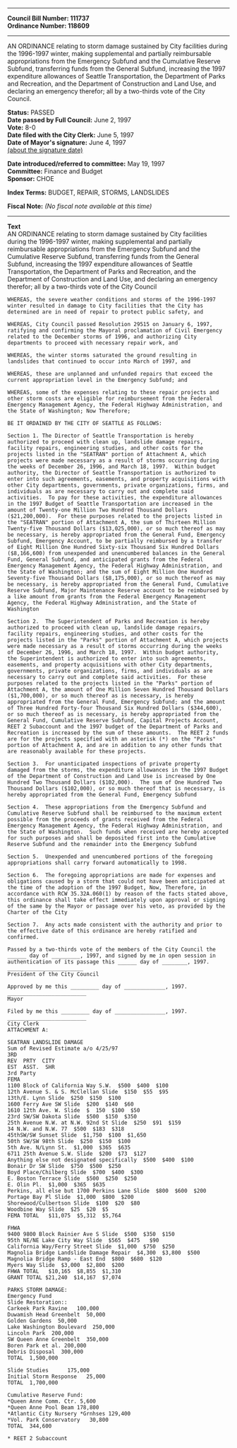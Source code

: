 * * * * *  
  
**Council Bill Number: [](#h0)[](#h2)111737**   
**Ordinance Number: 118609**  
  
* * * * *  
  
AN ORDINANCE relating to storm damage sustained by City facilities during the 1996-1997 winter, making supplemental and partially reimbursable appropriations from the Emergency Subfund and the Cumulative Reserve Subfund, transferring funds from the General Subfund, increasing the 1997 expenditure allowances of Seattle Transportation, the Department of Parks and Recreation, and the Department of Construction and Land Use, and declaring an emergency therefor; all by a two-thirds vote of the City Council.  
  
**Status:** PASSED   
**Date passed by Full Council:** June 2, 1997   
**Vote:** 8-0   
**Date filed with the City Clerk:** June 5, 1997   
**Date of Mayor's signature:** June 4, 1997   
[(about the signature date)](/~public/approvaldate.htm)   
  
  
**Date introduced/referred to committee:** May 19, 1997   
**Committee:** Finance and Budget   
**Sponsor:** CHOE   
  
**Index Terms:** BUDGET, REPAIR, STORMS, LANDSLIDES  
  
**Fiscal Note:** *(No fiscal note available at this time)*  
  
* * * * *  
  
**Text**  
    AN ORDINANCE relating to storm damage sustained by City facilities  
    during the 1996-1997 winter, making supplemental and partially  
    reimbursable appropriations from the Emergency Subfund and the  
    Cumulative Reserve Subfund, transferring funds from the General  
    Subfund, increasing the 1997 expenditure allowances of Seattle  
    Transportation, the Department of Parks and Recreation, and the  
    Department of Construction and Land Use, and declaring an emergency  
    therefor; all by a two-thirds vote of the City Council  
  
    WHEREAS, the severe weather conditions and storms of the 1996-1997  
    winter resulted in damage to City facilities that the City has  
    determined are in need of repair to protect public safety, and  
  
    WHEREAS, City Council passed Resolution 29515 on January 6, 1997,  
    ratifying and confirming the Mayoral proclamation of Civil Emergency  
    related to the December storms of 1996, and authorizing City  
    departments to proceed with necessary repair work, and  
  
    WHEREAS, the winter storms saturated the ground resulting in  
    landslides that continued to occur into March of 1997, and  
  
    WHEREAS, these are unplanned and unfunded repairs that exceed the  
    current appropriation level in the Emergency Subfund; and  
  
    WHEREAS, some of the expenses relating to these repair projects and  
    other storm costs are eligible for reimbursement from the Federal  
    Emergency Management Agency, the Federal Highway Administration, and  
    the State of Washington; Now Therefore;  
  
    BE IT ORDAINED BY THE CITY OF SEATTLE AS FOLLOWS:  
  
    Section 1. The Director of Seattle Transportation is hereby  
    authorized to proceed with clean up, landslide damage repairs,  
    facility repairs, engineering studies, and other costs for the  
    projects listed in the "SEATRAN" portion of Attachment A, which  
    projects were made necessary as a result of storms occurring during  
    the weeks of December 26, 1996, and March 18, 1997.  Within budget  
    authority, the Director of Seattle Transportation is authorized to  
    enter into such agreements, easements, and property acquisitions with  
    other City departments, governments, private organizations, firms, and  
    individuals as are necessary to carry out and complete said  
    activities.  To pay for these activities, the expenditure allowances  
    in the 1997 Budget of Seattle Transportation are increased in the  
    amount of Twenty-one Million Two Hundred Thousand Dollars  
    ($21,200,000).  For these purposes related to the projects listed in  
    the "SEATRAN" portion of Attachment A, the sum of Thirteen Million  
    Twenty-five Thousand Dollars ($13,025,000), or so much thereof as may  
    be necessary, is hereby appropriated from the General Fund, Emergency  
    Subfund, Emergency Account, to be partially reimbursed by a transfer  
    of Eight Million One Hundred Sixty-six Thousand Six Hundred Dollars  
    ($8,166,600) from unexpended and unencumbered balances in the General  
    Fund, General Subfund, and anticipated grants from the Federal  
    Emergency Management Agency, the Federal Highway Administration, and  
    the State of Washington; and the sum of Eight Million One Hundred  
    Seventy-five Thousand Dollars ($8,175,000), or so much thereof as may  
    be necessary, is hereby appropriated from the General Fund, Cumulative  
    Reserve Subfund, Major Maintenance Reserve account to be reimbursed by  
    a like amount from grants from the Federal Emergency Management  
    Agency, the Federal Highway Administration, and the State of  
    Washington  
  
    Section 2.  The Superintendent of Parks and Recreation is hereby  
    authorized to proceed with clean up, landslide damage repairs,  
    facility repairs, engineering studies, and other costs for the  
    projects listed in the "Parks" portion of Attachment A, which projects  
    were made necessary as a result of storms occurring during the weeks  
    of December 26, 1996, and March 18, 1997.  Within budget authority,  
    the Superintendent is authorized to enter into such agreements,  
    easements, and property acquisitions with other City departments,  
    governments, private organizations, firms, and individuals as are  
    necessary to carry out and complete said activities.  For these  
    purposes related to the projects listed in the "Parks" portion of  
    Attachment A, the amount of One Million Seven Hundred Thousand Dollars  
    ($1,700,000), or so much thereof as is necessary, is hereby  
    appropriated from the General Fund, Emergency Subfund; and the amount  
    of Three Hundred Forty-four Thousand Six Hundred Dollars ($344,600),  
    or so much thereof as is necessary, is hereby appropriated from the  
    General Fund, Cumulative Reserve Subfund, Capital Projects Account,  
    REET 2 Subaccount and the 1997 budget of the Department of Parks and  
    Recreation is increased by the sum of these amounts.  The REET 2 funds  
    are for the projects specified with an asterisk (*) on the "Parks"  
    portion of Attachment A, and are in addition to any other funds that  
    are reasonably available for these projects.  
  
    Section 3.  For unanticipated inspections of private property  
    damaged from the storms, the expenditure allowances in the 1997 Budget  
    of the Department of Construction and Land Use is increased by One  
    Hundred Two Thousand Dollars ($102,000).  The sum of One Hundred Two  
    Thousand Dollars ($102,000), or so much thereof that is necessary, is  
    hereby appropriated from the General Fund, Emergency Subfund  
  
    Section 4.  These appropriations from the Emergency Subfund and  
    Cumulative Reserve Subfund shall be reimbursed to the maximum extent  
    possible from the proceeds of grants received from the Federal  
    Emergency Management Agency, the Federal Highway Administration, and  
    the State of Washington.  Such funds when received are hereby accepted  
    for such purposes and shall be deposited first into the Cumulative  
    Reserve Subfund and the remainder into the Emergency Subfund  
  
    Section 5.  Unexpended and unencumbered portions of the foregoing  
    appropriations shall carry forward automatically to 1998.  
  
    Section 6.  The foregoing appropriations are made for expenses and  
    obligations caused by a storm that could not have been anticipated at  
    the time of the adoption of the 1997 Budget, Now, Therefore, in  
    accordance with RCW 35.32A.060(1) by reason of the facts stated above,  
    this ordinance shall take effect immediately upon approval or signing  
    of the same by the Mayor or passage over his veto, as provided by the  
    Charter of the City  
  
    Section 7.  Any acts made consistent with the authority and prior to  
    the effective date of this ordinance are hereby ratified and  
    confirmed.  
  
    Passed by a two-thirds vote of the members of the City Council the  
    ______ day of _________, 1997, and signed by me in open session in  
    authentication of its passage this ______ day of ________, 1997.  
    ________________________  
    President of the City Council  
  
    Approved by me this _________ day of _____________, 1997.  
    _________________________  
    Mayor  
  
    Filed by me this _________ day of ________________, 1997.  
    _________________________  
    City Clerk  
    ATTACHMENT A:  
  
    SEATRAN LANDSLIDE DAMAGE  
    Sum of Revised Estimate a/o 4/25/97  
    3RD  
    REV  PRTY  CITY  
    EST  ASST.  SHR  
    3rd Party  
    FEMA  
    1100 Block of California Way S.W.  $500  $400  $100  
    12th Avenue S. & S. McClellan Slide  $150  $55  $95  
    13th/E. Lynn Slide  $250  $150  $100  
    1600 Ferry Ave SW Slide  $200  $140  $60  
    1610 12th Ave. W. Slide  $  150  $100  $50  
    23rd SW/SW Dakota Slide  $500  $150  $350  
    25th Avenue N.W. at N.W. 92nd St Slide  $250  $91  $159  
    34 N.W. and N.W. 77  $500  $183  $318  
    45thSW/SW Sunset Slide  $1,750  $100  $1,650  
    50th SW/SW 98th Slide  $250  $150  $100  
    5th Ave. N/Lynn St.  $1,000  $365  $635  
    6711 25th Avenue S.W. Slide  $200  $73  $127  
    Anything else not designated specifically  $500  $400  $100  
    Bonair Dr SW Slide  $750  $500  $250  
    Boyd Place/Chilberg Slide  $700  $400  $300  
    E. Boston Terrace Slide  $500  $250  $250  
    E. Olin Pl.  $1,000  $365  $635  
    Perkins, all else but 1700 Perkins Lane Slide  $800  $600  $200  
    Portage Bay Pl Slide  $1,000  $800  $200  
    Shorewood/Culbertson Slide  $100  $20  $80  
    Woodbine Way Slide  $25  $20  $5  
    FEMA TOTAL   $11,075  $5,312  $5,764  
  
    FHWA  
    9400 9800 Block Rainier Ave S Slide  $500  $350  $150  
    95th NE/NE Lake City Way Slide  $565  $475   $90  
    California Way/Ferry Street Slide  $1,000  $750  $250  
    Magnolia Bridge Landslide Damage Repair  $4,300  $3,800  $500  
    Magnolia Bridge Ramp - East End  $800  $680  $120  
    Myers Way Slide  $3,000  $2,800  $200  
    FHWA TOTAL   $10,165  $8,855  $1,310  
    GRANT TOTAL $21,240  $14,167  $7,074  
  
    PARKS STORM DAMAGE:  
    Emergency Fund  
    Slide Restoration::  
    Carkeek Park Ravine   100,000  
    Duwamish Head Greenbelt  50,000  
    Golden Gardens  50,000  
    Lake Washington Boulevard  250,000  
    Lincoln Park  200,000  
    SW Queen Anne Greenbelt  350,000  
    Boren Park et al. 200,000  
    Debris Disposal  300,000  
    TOTAL  1,500,000  
  
    Slide Studies      175,000  
    Initial Storm Response   25,000  
    TOTAL  1,700,000  
  
    Cumulative Reserve Fund:  
    *Queen Anne Comm. Ctr. 5,600  
    *Queen Anne Pool Beam 178,800  
    *Atlantic City Nursery *Grnhses 129,400  
    *Vol. Park Conservatory   30,800  
    TOTAL  344,600  
  
    * REET 2 Subaccount  
